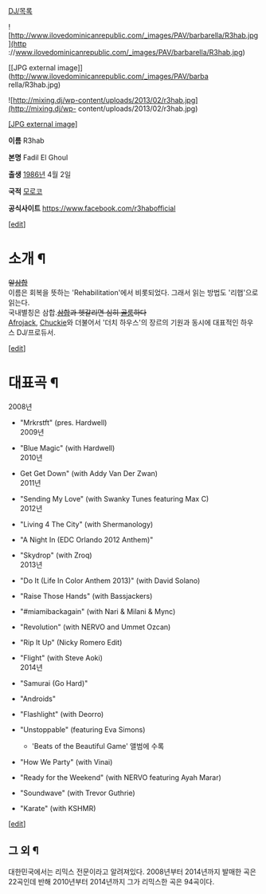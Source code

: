 [DJ/목록](DJ/%EB%AA%A9%EB%A1%9D.md)

![http://www.ilovedominicanrepublic.com/_images/PAV/barbarella/R3hab.jpg](http
://www.ilovedominicanrepublic.com/_images/PAV/barbarella/R3hab.jpg)

[[JPG external image]](http://www.ilovedominicanrepublic.com/_images/PAV/barba
rella/R3hab.jpg)

  

![http://mixing.dj/wp-content/uploads/2013/02/r3hab.jpg](http://mixing.dj/wp-
content/uploads/2013/02/r3hab.jpg)

[[JPG external image]](http://mixing.dj/wp-content/uploads/2013/02/r3hab.jpg)

**이름**
R3hab

**본명**
Fadil El Ghoul

**출생**
[1986년](1986%EB%85%84.md) 4월 2일

**국적**
[모로코](%EB%AA%A8%EB%A1%9C%EC%BD%94.md)

**공식사이트**
<https://www.facebook.com/r3habofficial>

[[edit](http://rigvedawiki.net/r1/wiki.php/R3hab?action=edit&section=1)]

# 소개 ¶

<del>알[삼합](%EC%82%BC%ED%95%A9.md)</del>  
이름은 회복을 뜻하는 'Rehabilitation'에서 비롯되었다. 그래서 읽는 방법도 '리햅'으로 읽는다.  
국내별칭은 삼합.<del>[삼합](%EC%82%BC%ED%95%A9.md)과 헷갈리면 심히
[골룸](%EA%B3%A8%EB%A3%B8.md)하다</del>  
[Afrojack](Afrojack.md), [Chuckie](Chuckie.md)와 더불어서 '더치 하우스'의 장르의 기원과
동시에 대표적인 하우스 DJ/프로듀서.

  

[[edit](http://rigvedawiki.net/r1/wiki.php/R3hab?action=edit&section=2)]

# 대표곡 ¶

2008년

  * "Mrkrstft" (pres. Hardwell)  
2009년

  * "Blue Magic" (with Hardwell)  
2010년

  * Get Get Down" (with Addy Van Der Zwan)  
2011년

  * "Sending My Love" (with Swanky Tunes featuring Max C)  
2012년

  * "Living 4 The City" (with Shermanology)
  * "A Night In (EDC Orlando 2012 Anthem)"
  * "Skydrop" (with Zroq)  
2013년

  * "Do It (Life In Color Anthem 2013)" (with David Solano)
  * "Raise Those Hands" (with Bassjackers)
  * "#miamibackagain" (with Nari & Milani & Mync)
  * "Revolution" (with NERVO and Ummet Ozcan)
  * "Rip It Up" (Nicky Romero Edit)
  * "Flight" (with Steve Aoki)  
2014년

  * "Samurai (Go Hard)"
  * "Androids"
  * "Flashlight" (with Deorro)
  * "Unstoppable" (featuring Eva Simons)  

    * 'Beats of the Beautiful Game' 앨범에 수록
  * "How We Party" (with Vinai)
  * "Ready for the Weekend" (with NERVO featuring Ayah Marar)
  * "Soundwave" (with Trevor Guthrie)
  * "Karate" (with KSHMR)  

[[edit](http://rigvedawiki.net/r1/wiki.php/R3hab?action=edit&section=3)]

## 그 외 ¶

대한민국에서는 리믹스 전문이라고 알려져있다. 2008년부터 2014년까지 발매한 곡은 22곡인데 반해 2010년부터 2014년까지 그가
리믹스한 곡은 94곡이다.

